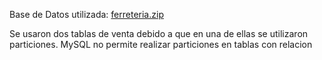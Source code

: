 Base de Datos utilizada:
[ferreteria.zip](https://github.com/hodygmd/API-Ferreteria/files/14132345/ferreteria.zip)

Se usaron dos tablas de venta debido a que en una de ellas se utilizaron particiones. MySQL no permite realizar particiones en tablas con relacion
